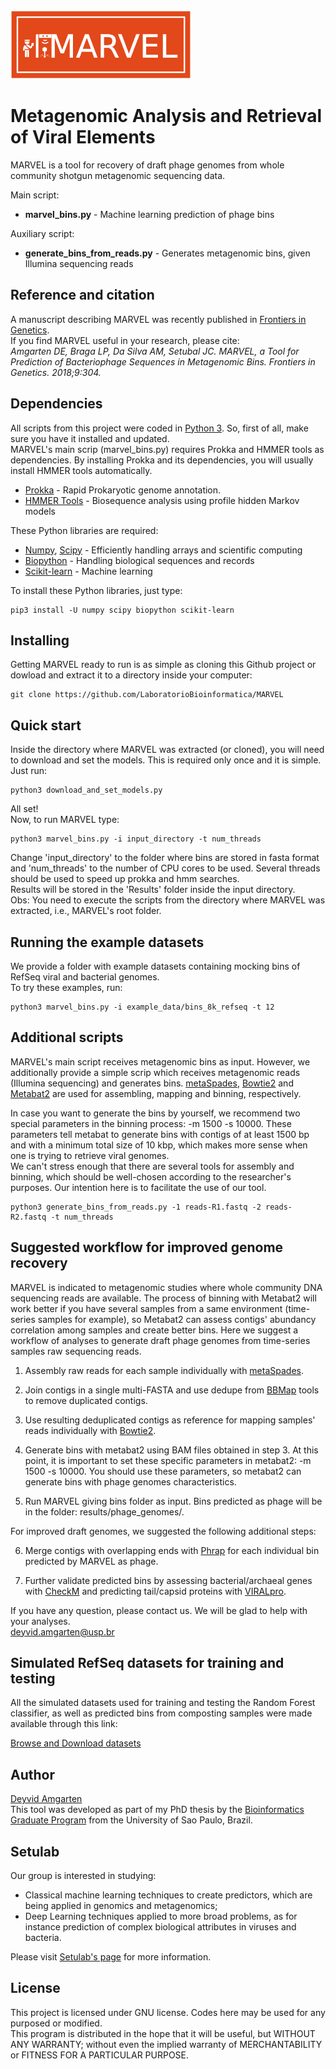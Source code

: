 
<img src="logo_marvel.png" height="110" alt="MARVEL" />

# Metagenomic Analysis and Retrieval of Viral Elements

MARVEL is a tool for recovery of draft phage genomes from whole community shotgun metagenomic sequencing data.  

Main script:
   * **marvel_bins.py** - Machine learning prediction of phage bins
  
Auxiliary script:
   * **generate_bins_from_reads.py** - Generates metagenomic bins, given Illumina sequencing reads

## Reference and citation

A manuscript describing MARVEL was recently published in [Frontiers in Genetics](https://www.frontiersin.org/articles/10.3389/fgene.2018.00304/full).  
If you find MARVEL useful in your research, please cite:  
*Amgarten DE, Braga LP, Da Silva AM, Setubal JC. MARVEL, a Tool for Prediction of Bacteriophage Sequences in Metagenomic Bins. Frontiers in Genetics. 2018;9:304.*

## Dependencies

All scripts from this project were coded in [Python 3](https://www.python.org/). So, first of all, make sure you have it installed and updated.  
MARVEL's main scrip (marvel_bins.py) requires Prokka and HMMER tools as dependencies. By installing Prokka and its dependencies, you will usually  install HMMER tools automatically.

* [Prokka](https://github.com/tseemann/prokka) - Rapid Prokaryotic genome annotation.
* [HMMER Tools](http://www.hmmer.org/) - Biosequence analysis using profile hidden Markov models

These Python libraries are required:

* [Numpy](http://www.numpy.org/), [Scipy](https://www.scipy.org/) - Efficiently handling arrays and scientific computing
* [Biopython](http://biopython.org/) - Handling biological sequences and records
* [Scikit-learn](http://scikit-learn.org/stable/) - Machine learning

To install these Python libraries, just type: 
```
pip3 install -U numpy scipy biopython scikit-learn
```

## Installing

Getting MARVEL ready to run is as simple as cloning this Github project or dowload and extract it to a directory inside your computer:

```
git clone https://github.com/LaboratorioBioinformatica/MARVEL
```

## Quick start

Inside the directory where MARVEL was extracted (or cloned), you will need to download and set the models. 
This is required only once and it is simple. Just run:
```
python3 download_and_set_models.py
```
All set!  
Now, to run MARVEL type:
```
python3 marvel_bins.py -i input_directory -t num_threads
```

Change 'input_directory' to the folder where bins are stored in fasta format and 'num_threads' to the number of CPU cores to be used. Several threads should be used to speed up prokka and hmm searches.  
Results will be stored in the 'Results' folder inside the input directory.  
Obs: You need to execute the scripts from the directory where MARVEL was extracted, i.e., MARVEL's root folder. 

## Running the example datasets

We provide a folder with example datasets containing mocking bins of RefSeq viral and bacterial genomes.  
To try these examples, run:

```
python3 marvel_bins.py -i example_data/bins_8k_refseq -t 12
```

## Additional scripts

MARVEL's main script receives metagenomic bins as input. However, we additionally provide a simple scrip which receives
metagenomic reads (Illumina sequencing) and generates bins.
[metaSpades](http://bioinf.spbau.ru/spades), [Bowtie2](http://bowtie-bio.sourceforge.net/bowtie2/index.shtml) and [Metabat2](https://bitbucket.org/berkeleylab/metabat) are used for assembling, mapping and binning, respectively.  

In case you want to generate the bins by yourself, we recommend two special parameters in the binning process: -m 1500 -s 10000. These parameters tell metabat to generate bins with contigs of at least 1500 bp and with a minimum total size of 10 kbp, which makes more sense when one is trying to retrieve viral genomes.  
We can't stress enough that there are several tools for assembly and binning, which should be well-chosen according to
the researcher's purposes. Our intention here is to facilitate the use of our tool.  

```
python3 generate_bins_from_reads.py -1 reads-R1.fastq -2 reads-R2.fastq -t num_threads
```
## Suggested workflow for improved genome recovery

MARVEL is indicated to metagenomic studies where whole community DNA sequencing reads are available. The process of binning with Metabat2 will work better if you have several samples from a same environment (time-series samples for example), so Metabat2 can assess contigs' abundancy correlation among samples and create better bins. Here we suggest a workflow of analyses to generate draft phage genomes from time-series samples raw sequencing reads.

1. Assembly raw reads for each sample individually with [metaSpades](http://bioinf.spbau.ru/spades).

2. Join contigs in a single multi-FASTA and use dedupe from [BBMap](https://github.com/BioInfoTools/BBMap) tools to remove duplicated contigs.

3. Use resulting deduplicated contigs as reference for mapping samples' reads individually with [Bowtie2](http://bowtie-bio.sourceforge.net/bowtie2/index.shtml).

3. Generate bins with metabat2 using BAM files obtained in step 3. At this point, it is important to set these specific parameters in metabat2: -m 1500 -s 10000. You should use these parameters, so metabat2 can generate bins with phage genomes characteristics.

4. Run MARVEL giving bins folder as input. Bins predicted as phage will be in the folder: results/phage_genomes/.

For improved draft genomes, we suggested the following additional steps:

6. Merge contigs with overlapping ends with [Phrap](http://www.phrap.org/phredphrapconsed.html) for each individual bin predicted by MARVEL as phage.

7. Further validate predicted bins by assessing bacterial/archaeal genes with [CheckM](https://github.com/Ecogenomics/CheckM/wiki) and predicting tail/capsid proteins with [VIRALpro](http://scratch.proteomics.ics.uci.edu/explanation.html#VIRALpro).

If you have any question, please contact us. We will be glad to help with your analyses.  
deyvid.amgarten@usp.br

## Simulated RefSeq datasets for training and testing

All the simulated datasets used for training and testing the Random Forest classifier, as well as predicted bins from composting samples were made available through this link:

[Browse and Download datasets](http://projetos.lbi.iq.usp.br/metazoo/deyvid/datasets/) 

## Author
[Deyvid Amgarten](https://sites.google.com/view/deyvid/english)  
This tool was developed as part of my PhD thesis by the [Bioinformatics Graduate Program](https://www.ime.usp.br/en/bioinformatics/graduate) from the University of Sao Paulo, Brazil.

## Setulab
Our group is interested in studying:

* Classical machine learning techniques to create predictors, which are being applied in genomics and metagenomics;
* Deep Learning techniques applied to more broad problems, as for instance prediction of complex biological attributes in viruses and bacteria.

Please visit [Setulab's page](http://lbi.usp.br/learning/) for more information.


## License

This project is licensed under GNU license. Codes here may be used for any purposed or modified.  
This program is distributed in the hope that it will be useful, but WITHOUT ANY WARRANTY; without even the implied warranty of MERCHANTABILITY or FITNESS FOR A PARTICULAR PURPOSE.

